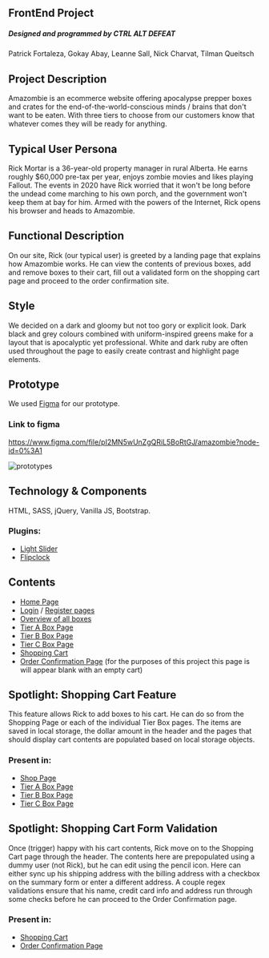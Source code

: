 ## FrontEnd Project

##### Designed and programmed by _CTRL ALT DEFEAT_
Patrick Fortaleza, Gokay Abay, Leanne Sall, Nick Charvat, Tilman Queitsch

## Project Description

Amazombie is an ecommerce website offering apocalypse prepper boxes and crates for the end-of-the-world-conscious minds / brains that don't want to be eaten. With three tiers to choose from our customers know that whatever comes they will be ready for anything.

## Typical User Persona

Rick Mortar is a 36-year-old property manager in rural Alberta. He earns roughly $60,000 pre-tax per year, enjoys zombie movies and likes playing Fallout. The events in 2020 have Rick worried that it won't be long before the undead come marching to his own porch, and the government won't keep them at bay for him. Armed with the powers of the Internet, Rick opens his browser and heads to Amazombie.

## Functional Description

On our site, Rick (our typical user) is greeted by a landing page that explains how Amazombie works. He can view the contents of previous boxes, add and remove boxes to their cart, fill out a validated form on the shopping cart page and proceed to the order confirmation site. 

## Style

We decided on a dark and gloomy but not too gory or explicit look. Dark black and grey colours combined with uniform-inspired greens make for a layout that is apocalyptic yet professional. White and dark ruby are often used throughout the page to easily create contrast and highlight page elements. 

## Prototype

We used [Figma](https://www.figma.com/file/pI2MN5wUnZgQRiL5BoRtGJ/amazombie?node-id=0%3A1) for our prototype.

### Link to figma
<a href="https://www.figma.com/file/pI2MN5wUnZgQRiL5BoRtGJ/amazombie?node-id=0%3A1">https://www.figma.com/file/pI2MN5wUnZgQRiL5BoRtGJ/amazombie?node-id=0%3A1</a>

<img src="https://pfteza-etc.s3-us-west-2.amazonaws.com/figma_prototypes.jpeg" alt="prototypes" />

## Technology & Components
HTML, SASS, jQuery, Vanilla JS, Bootstrap.

### Plugins:
 - <a href="http://sachinchoolur.github.io/lightslider/">Light Slider</a>
 - <a href="https://pqina.nl/flip/">Flipclock</a>

## Contents
 - [Home Page](https://pfteza-dev.com/amazombie/index.html)
 - [Login](https://pfteza-dev.com/amazombie/login.html) / [Register pages](https://pfteza-dev.com/amazombie/register.html)
 - [Overview of all boxes](https://pfteza-dev.com/amazombie/shopAll.html)
 - [Tier A Box Page](https://pfteza-dev.com/amazombie/SinglePageA.html)
 - [Tier B Box Page](https://pfteza-dev.com/amazombie/SinglePageB.html)
 - [Tier C Box Page](https://pfteza-dev.com/amazombie/SinglePageC.html)
 - [Shopping Cart](https://pfteza-dev.com/amazombie/shoppingcart.html)
 - [Order Confirmation Page](https://pfteza-dev.com/amazombie/order-confirmation.html) (for the purposes of this project this page is will appear blank with an empty cart)

 ## Spotlight: Shopping Cart Feature

 This feature allows Rick to add boxes to his cart. He can do so from the Shopping Page or each of the individual Tier Box pages. The items are saved in local storage, the dollar amount in the header and the pages that should display cart contents are populated based on local storage objects. 

 ### Present in:
  - [Shop Page](https://pfteza-dev.com/amazombie/shopAll.html)
 - [Tier A Box Page](https://pfteza-dev.com/amazombie/SinglePageA.html)
 - [Tier B Box Page](https://pfteza-dev.com/amazombie/SinglePageB.html)
 - [Tier C Box Page](https://pfteza-dev.com/amazombie/SinglePageC.html)

 ## Spotlight: Shopping Cart Form Validation

Once (trigger) happy with his cart contents, Rick move on to the Shopping Cart page through the header. The contents here are prepopulated using a dummy user (not Rick), but he can edit using the pencil icon.  Here can either sync up his shipping address with the billing address with a checkbox on the summary form or enter a different address. A couple regex validations ensure that his name, credit card info and address run through some checks before he can proceed to the Order Confirmation page.

 ### Present in:
  - [Shopping Cart](https://pfteza-dev.com/amazombie/shoppingcart.html)
 - [Order Confirmation Page](https://pfteza-dev.com/amazombie/order-confirmation.html) 